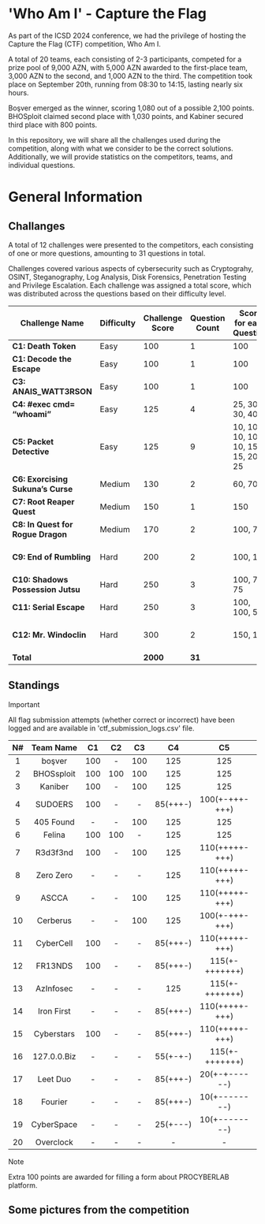 # 'Who Am I' - Capture the Flag

As part of the ICSD 2024 conference, we had the privilege of hosting the Capture the Flag (CTF) competition, Who Am I.

A total of 20 teams, each consisting of 2-3 participants, competed for a prize pool of 9,000 AZN, with 5,000 AZN awarded to the first-place team, 3,000 AZN to the second, and 1,000 AZN to the third. The competition took place on September 20th, running from 08:30 to 14:15, lasting nearly six hours.

Boşver emerged as the winner, scoring 1,080 out of a possible 2,100 points. BHOSploit claimed second place with 1,030 points, and Kabiner secured third place with 800 points.

In this repository, we will share all the challenges used during the competition, along with what we consider to be the correct solutions. Additionally, we will provide statistics on the competitors, teams, and individual questions.

# General Information
## Challanges
A total of 12 challenges were presented to the competitors, each consisting of one or more questions, amounting to 31 questions in total.

Challenges covered various aspects of cybersecurity such as Cryptograhy, OSINT, Steganography, Log Analysis, Disk Forensics, Penetration Testing and Privilege Escalation. Each challenge was assigned a total score, which was distributed across the questions based on their difficulty level. 


| Challenge Name               | Difficulty | Challenge Score | Question Count | Score for each Question           | Covers                                    |
|------------------------------|------------|-----------------|----------------|-----------------------------------|-------------------------------------------|
| **C1: Death Token**               | Easy       | 100             | 1              | 100                               | Cryptography                              |
| **C1: Decode the Escape**         | Easy       | 100             | 1              | 100                               | Cryptography                              |
| **C3: ANAIS_WATT3RSON**           | Easy       | 100             | 1              | 100                               | OSINT                                     |
| **C4: #exec cmd= “whoami”**       | Easy       | 125             | 4              | 25, 30, 30, 40                    | Steganography, OSINT                      |
| **C5: Packet Detective**          | Easy       | 125             | 9              | 10, 10, 10, 10, 10, 15, 15, 20, 25| Forensics, Packet Analysis                |
| **C6: Exorcising Sukuna’s Curse** | Medium     | 130             | 2              | 60, 70                            | Vulnerability Exploitation                |
| **C7: Root Reaper Quest**         | Medium     | 150             | 1              | 150                               | Log Analysis                              |
| **C8: In Quest for Rogue Dragon** | Medium     | 170             | 2              | 100, 70                           | Reverse Engineering                       |
| **C9: End of Rumbling**           | Hard       | 200             | 2              | 100, 100                          | Active Directory Exploitation             |
| **C10: Shadows Possession Jutsu** | Hard       | 250             | 3              | 100, 75, 75                       | Forensics, Disk Analysis                  |
| **C11: Serial Escape**            | Hard       | 250             | 3              | 100, 100, 50                      | Web Exploitation                          |
| **C12: Mr. Windoclin**            | Hard       | 300             | 2              | 150, 150                          | Vulnerability Exploitation, Docker Escape |
| **Total**                     |            | **2000**        | **31**         |                                   |                                           |

## Standings

> [!IMPORTANT]  
> All flag submission attempts (whether correct or incorrect) have been logged and are available in 'ctf_submission_logs.csv' file. 

| N#  | Team Name    | C1  | C2  | C3  | C4            | C5               | C6  | C7  | C8  | C9  | C10       | C11 | C12 | Score | Extra | Total |
| :---: | :---:      | :---: | :---: | :---: | :---:          | :---:             | :---: | :---: | :---: | :---: | :---:     | :---: | :---: | :---: | :---: | :---: |
| 1   | boşver      | 100 | -   | 100 | 125            | 125               | 130 | 150 | -   | -   | -         | 250  | -    | 980   | 100   | 1080  |
| 2   | BHOSsploit  | 100 | 100 | 100 | 125            | 125               | 130 | -   | -   | -   | -         | 100  | 150  | 930   | 100   | 1030  |
| 3   | Kaniber     | 100 | -   | 100 | 125            | 125               | -   | 150 | -   | -   | -         | 100  | -    | 700   | 100   | 800   |
| 4   | SUDOERS     | 100 | -   | -   | 85(+++-)       | 100(+-+++-+++)    | -   | 150 | 100(+-) | - | 100(+--) | -    | -    | 635   | 100   | 735   |
| 5   | 405 Found   | -   | -   | 100 | 125            | 125               | 130 | 150 | -   | -   | -         | -    | -    | 630   | 100   | 730   |
| 6   | Felina      | 100 | 100 | -   | 125            | 125               | 130 | -   | -   | -   | -         | -    | -    | 580   | 100   | 680   |
| 7   | R3d3f3nd    | 100 | -   | 100 | 125            | 110(+++++-+++)    | 130 | -   | -   | -   | -         | -    | -    | 565   | 100   | 665   |
| 8   | Zero Zero   | -   | -   | -   | 125            | 110(+++++-+++)    | 130 | 150 | -   | -   | -         | -    | -    | 515   | 100   | 615   |
| 9   | ASCCA       | -   | -   | 100 | 125            | 110(+++++-+++)    | -   | 150 | -   | -   | -         | -    | -    | 485   | 100   | 585   |
| 10  | Cerberus    | -   | -   | 100 | 125            | 100(+-+++-+++)    | 130 | -   | -   | -   | -         | -    | -    | 455   | 100   | 555   |
| 11  | CyberCell   | 100 | -   | -   | 85(+++-)       | 110(+++++-+++)    | -   | 150 | -   | -   | -         | -    | -    | 445   | 100   | 545   |
| 12  | FR13NDS     | 100 | -   | -   | 85(+++-)       | 115(+-+++++++)    | 130 | -   | -   | -   | -         | -    | -    | 430   | 100   | 530   |
| 13  | AzInfosec   | -   | -   | -   | 125            | 115(+-+++++++)    | 130 | -   | -   | -   | -         | -    | -    | 370   | 100   | 470   |
| 14  | Iron First  | -   | -   | -   | 85(+++-)       | 110(+++++-+++)    | -   | 150 | -   | -   | -         | -    | -    | 345   | 100   | 445   |
| 15  | Cyberstars  | 100 | -   | -   | 85(+++-)       | 110(+++++-+++)    | -   | -   | -   | -   | -         | -    | -    | 295   | 100   | 395   |
| 16  | 127.0.0.Biz | -   | -   | -   | 55(+-+-)       | 115(+-+++++++)    | -   | -   | -   | -   | -         | -    | -    | 170   | 100   | 270   |
| 17  | Leet Duo    | -   | -   | -   | 85(+++-)       | 20(+-+------)     | -   | -   | -   | -   | -         | -    | -    | 105   | 100   | 205   |
| 18  | Fourier     | -   | -   | -   | 85(+++-)       | 10(+--------)     | -   | -   | -   | -   | -         | -    | -    | 95    | 0     | 95    |
| 19  | CyberSpace  | -   | -   | -   | 25(+---)       | 10(+--------)     | -   | -   | -   | -   | -         | -    | -    | 35    | 0     | 35    |
| 20  | Overclock   | -   | -   | - | - | - | - | - | - | - | - | - | -| 0 | 0 | 0 |

> [!NOTE]  
> Extra 100 points are awarded for filling a form about PROCYBERLAB platform.

## Some pictures from the competition


